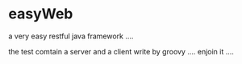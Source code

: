 easyWeb
=======

a very easy restful java framework ....

the test comtain a server and a client write by groovy .... enjoin it ....

